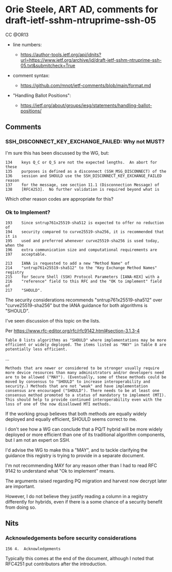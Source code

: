 # Orie Steele, ART AD, comments for draft-ietf-sshm-ntruprime-ssh-05 
CC @OR13

* line numbers:
  - https://author-tools.ietf.org/api/idnits?url=https://www.ietf.org/archive/id/draft-ietf-sshm-ntruprime-ssh-05.txt&submitcheck=True

* comment syntax:
  - https://github.com/mnot/ietf-comments/blob/main/format.md

* "Handling Ballot Positions":
  - https://ietf.org/about/groups/iesg/statements/handling-ballot-positions/

## Comments

### SSH_DISCONNECT_KEY_EXCHANGE_FAILED: Why not MUST?

I'm sure this has been discussed by the WG, but:

```
134	   keys Q_C or Q_S are not the expected lengths.  An abort for these
135	   purposes is defined as a disconnect (SSH_MSG_DISCONNECT) of the
136	   session and SHOULD use the SSH_DISCONNECT_KEY_EXCHANGE_FAILED reason
137	   for the message, see section 11.1 (Disconnection Message) of
138	   [RFC4253].  No further validation is required beyond what is
```

Which other reason codes are appropriate for this?

### Ok to Implement?

```
193	   Since sntrup761x25519-sha512 is expected to offer no reduction of
194	   security compared to curve25519-sha256, it is recommended that it is
195	   used and preferred whenever curve25519-sha256 is used today, when the
196	   extra communication size and computational requirements are
197	   acceptable.
```

```
213	   IANA is requested to add a new "Method Name" of
214	   "sntrup761x25519-sha512" to the "Key Exchange Method Names" registry
215	   for Secure Shell (SSH) Protocol Parameters [IANA-KEX] with a
216	   "reference" field to this RFC and the "OK to implement" field of
217	   "SHOULD".
```

The security considerations recommends "sntrup761x25519-sha512" over "curve25519-sha256" but the IANA guidance for both algorithms is "SHOULD".

I've seen discussion of this topic on the lists.

Per https://www.rfc-editor.org/rfc/rfc9142.html#section-3.1.3-4

```
Table 8 lists algorithms as "SHOULD" where implementations may be more efficient or widely deployed. The items listed as "MAY" in Table 8 are potentially less efficient.
```

...


```
Methods that are newer or considered to be stronger usually require more device resources than many administrators and/or developers need are to be allowed ("MAY"). (Eventually, some of these methods could be moved by consensus to "SHOULD" to increase interoperability and security.) Methods that are not "weak" and have implementation consensus are encouraged ("SHOULD"). There needs to be at least one consensus method promoted to a status of mandatory to implement (MTI). This should help to provide continued interoperability even with the loss of one of the now disallowed MTI methods.
```

If the working group believes that both methods are equally widely deployed and equally efficient, SHOULD seems correct to me.

I don't see how a WG can conclude that a PQ/T hybrid will be more widely deployed or more efficient than one of its traditional algorithm components, but I am not an expert on SSH.

I'd advise the WG to make this a "MAY", and to tackle clarifying the guidance this registry is trying to provide in a separate document.

I'm not recommending MAY for any reason other than I had to read RFC 9142 to understand what "Ok to implement" means.

The arguments raised regarding PQ migration and harvest now decrypt later are important.

However, I do not believe they justify reading a column in a registry differently for hybrids, even if there is a some chance of a security benefit from doing so.

## Nits

### Acknowledgements before security considerations

```
156	4.  Acknowledgements
```

Typically this comes at the end of the document, although I noted that RFC4251 put contributors after the introduction.